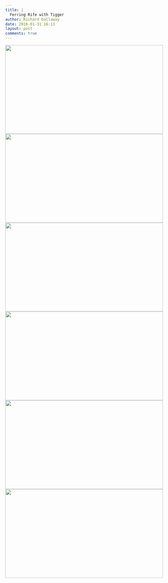 ```yaml
---
title: |
  Ferring Rife with Tigger
author: Richard Dallaway
date: 2016-01-31 16:13
layout: post
comments: true
---
```


<div><a href="http://static.skitters.dallaway.com/tp_2016-01-31_13_26_36.jpg"><img src="http://static.skitters.dallaway.com/tp_thumb_2016-01-31_13_26_36.jpg" width="500" height="281"/></a></div><div><a href="http://static.skitters.dallaway.com/tp_2016-01-31_12_30_34.jpg"><img src="http://static.skitters.dallaway.com/tp_thumb_2016-01-31_12_30_34.jpg" width="500" height="281"/></a></div><div><a href="http://static.skitters.dallaway.com/tp_2016-01-31_13_58_11.jpg"><img src="http://static.skitters.dallaway.com/tp_thumb_2016-01-31_13_58_11.jpg" width="500" height="281"/></a></div><div><a href="http://static.skitters.dallaway.com/tp_2016-01-31_12_28_57.jpg"><img src="http://static.skitters.dallaway.com/tp_thumb_2016-01-31_12_28_57.jpg" width="500" height="281"/></a></div><div><a href="http://static.skitters.dallaway.com/tp_2016-01-31_13_20_53.jpg"><img src="http://static.skitters.dallaway.com/tp_thumb_2016-01-31_13_20_53.jpg" width="500" height="281"/></a></div><div><a href="http://static.skitters.dallaway.com/tp_2016-01-31_12_28_46.jpg"><img src="http://static.skitters.dallaway.com/tp_thumb_2016-01-31_12_28_46.jpg" width="500" height="281"/></a></div>


       
      
